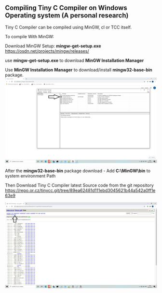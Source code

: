 ## Compiling Tiny C Compiler on Windows Operating system (A personal research)
Tiny C Compiler can be compiled using MinGW, cl or TCC itself. 

To compile With MinGW:

Download MinGW Setup: **mingw-get-setup.exe**  
https://osdn.net/projects/mingw/releases/

use **mingw-get-setup.exe** to download **MinGW Installation Manager**

Use **MinGW Installation Manager** to download/install **mingw32-base-bin** package.
![](MinGW%20Installation%20Manager.png)

After the **mingw32-base-bin** package download - Add **C:\MinGW\bin** to system environment Path



Then Download Tiny C Compiler latest Source code from the git repository
https://repo.or.cz/tinycc.git/tree/89ea62481d111ebd3045621b44a542a0ff1e63e9

![](TCC-git-repository.png)

